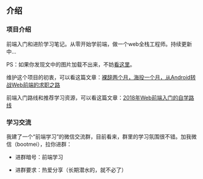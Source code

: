 


## 介绍

### 项目介绍

前端入门和进阶学习笔记。从零开始学前端，做一个web全栈工程师。持续更新中...

PS：如果你发现文中的图片加载不出来，不妨[看这里](https://github.com/smyhvae/Web/issues/20#issue-390074432)。  

维护这个项目的初衷，可以看这篇文章：[裸辞两个月，海投一个月，从Android转战Web前端的求职之路](https://www.cnblogs.com/smyhvae/p/8732781.html)

前端入门路线和推荐学习资源，可以看这篇文章：[2018年Web前端入门的自学路线](https://www.cnblogs.com/smyhvae/p/8776837.html)


### 学习交流

我建了一个“前端学习”的微信交流群，目前看来，群里的学习氛围很不错。加我微信（bootmei），拉你进群：

- 进群暗号：前端学习

- 进群要求：热爱分享（长期潜水的，就不必了）


